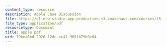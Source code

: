 ```yaml
---
content_type: resource
description: Apple Case Discussion
file: https://ol-ocw-studio-app-production.s3.amazonaws.com/courses/15-394-designing-and-leading-the-entrepreneurial-organization-spring-2003/79bea0bd292012deec419681b79b9e04_apple.pdf
file_type: application/pdf
resourcetype: Document
title: apple.pdf
uid: 79bea0bd-2920-12de-ec41-9681b79b9e04
---
```

